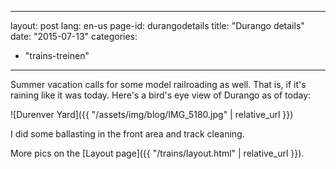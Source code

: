 <!--
SPDX-FileCopyrightText: 2024 EJ Broerse

SPDX-License-Identifier: CC-BY-NC-SA-4.0
-->

---
layout: post
lang: en-us
page-id: durangodetails
title: "Durango details"
date: "2015-07-13"
categories:
  - "trains-treinen"
---

Summer vacation calls for some model railroading as well. That is, if it's raining like
it was today. Here's a bird's eye view of Durango as of today:

![Durenver Yard]({{ "/assets/img/blog/IMG_5180.jpg" | relative_url }})

I did some ballasting in the front area and track cleaning.

More pics on the [Layout page]({{ "/trains/layout.html" | relative_url }}).

